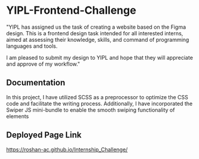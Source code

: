 
# YIPL-Frontend-Challenge

"YIPL has assigned us the task of creating a website based on the Figma design. This is a frontend design task intended for all interested interns, aimed at assessing their knowledge, skills, and command of programming languages and tools.

I am pleased to submit my design to YIPL and hope that they will appreciate and approve of my workflow."





## Documentation

In this project, I have utilized SCSS as a preprocessor to optimize the CSS code and facilitate the writing process. Additionally, I have incorporated the Swiper JS mini-bundle to enable the smooth swiping functionality of elements








## Deployed Page Link

https://roshan-ac.github.io/Internship_Challenge/





